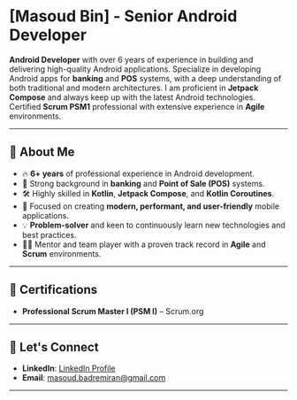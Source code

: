 # [Masoud Bin] - Senior Android Developer

**Android Developer** with over 6 years of experience in building and delivering high-quality Android applications. Specialize in developing Android apps for **banking** and **POS** systems, with a deep understanding of both traditional and modern architectures. I am proficient in **Jetpack Compose** and always keep up with the latest Android technologies. Certified **Scrum PSM1** professional with extensive experience in **Agile** environments.

---

## 📱 **About Me**

- 🔥 **6+ years** of professional experience in Android development.
- 💼 Strong background in **banking** and **Point of Sale (POS)** systems.
- 🛠️ Highly skilled in **Kotlin**, **Jetpack Compose**, and **Kotlin Coroutines**.
- 🎨 Focused on creating **modern, performant, and user-friendly** mobile applications.
- 💡 **Problem-solver** and keen to continuously learn new technologies and best practices.
- 👨‍🏫 Mentor and team player with a proven track record in **Agile** and **Scrum** environments.

---

## 📜 **Certifications**

- **Professional Scrum Master I (PSM I)** – Scrum.org

---

## 👥 **Let's Connect**

- **LinkedIn**: [LinkedIn Profile](https://www.linkedin.com/in/badremiran/)
- **Email**: [masoud.badremiran@gmail.com](mailto:masoud.badremiran@gmail.com)

---
